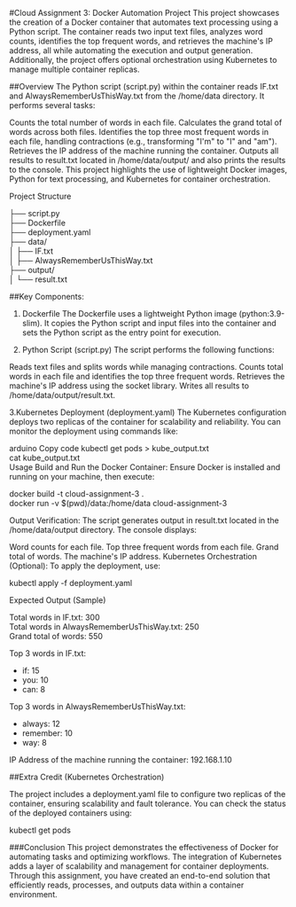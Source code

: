 #Cloud Assignment 3: Docker Automation Project
This project showcases the creation of a Docker container that automates text processing using a Python script. The container reads two input text files, analyzes word counts, identifies the top frequent words, and retrieves the machine's IP address, all while automating the execution and output generation. Additionally, the project offers optional orchestration using Kubernetes to manage multiple container replicas.

##Overview
The Python script (script.py) within the container reads IF.txt and AlwaysRememberUsThisWay.txt from the /home/data directory. It performs several tasks:

Counts the total number of words in each file.
Calculates the grand total of words across both files.
Identifies the top three most frequent words in each file, handling contractions (e.g., transforming "I'm" to "I" and "am").
Retrieves the IP address of the machine running the container.
Outputs all results to result.txt located in /home/data/output/ and also prints the results to the console.
This project highlights the use of lightweight Docker images, Python for text processing, and Kubernetes for container orchestration.

Project Structure

├── script.py          
├── Dockerfile         
├── deployment.yaml    
├── data/              
│   ├── IF.txt         
│   ├── AlwaysRememberUsThisWay.txt  
├── output/            
│   └── result.txt     

##Key Components:

1. Dockerfile
The Dockerfile uses a lightweight Python image (python:3.9-slim). It copies the Python script and input files into the container and sets the Python script as the entry point for execution.

2. Python Script (script.py)
The script performs the following functions:

Reads text files and splits words while managing contractions.
Counts total words in each file and identifies the top three frequent words.
Retrieves the machine's IP address using the socket library.
Writes all results to /home/data/output/result.txt.

3.Kubernetes Deployment (deployment.yaml)
The Kubernetes configuration deploys two replicas of the container for scalability and reliability. You can monitor the deployment using commands like:

arduino
Copy code
kubectl get pods > kube_output.txt  
cat kube_output.txt  
Usage
Build and Run the Docker Container:
Ensure Docker is installed and running on your machine, then execute:

docker build -t cloud-assignment-3 .  
docker run -v $(pwd)/data:/home/data cloud-assignment-3  

Output Verification:
The script generates output in result.txt located in the /home/data/output directory. The console displays:

Word counts for each file.
Top three frequent words from each file.
Grand total of words.
The machine's IP address.
Kubernetes Orchestration (Optional):
To apply the deployment, use:

kubectl apply -f deployment.yaml  

Expected Output (Sample)

Total words in IF.txt: 300  
Total words in AlwaysRememberUsThisWay.txt: 250  
Grand total of words: 550  

Top 3 words in IF.txt:  
- if: 15  
- you: 10  
- can: 8  

Top 3 words in AlwaysRememberUsThisWay.txt:  
- always: 12  
- remember: 10  
- way: 8  

IP Address of the machine running the container: 192.168.1.10  

##Extra Credit (Kubernetes Orchestration)

The project includes a deployment.yaml file to configure two replicas of the container, ensuring scalability and fault tolerance. You can check the status of the deployed containers using:

kubectl get pods  

###Conclusion
This project demonstrates the effectiveness of Docker for automating tasks and optimizing workflows. The integration of Kubernetes adds a layer of scalability and management for container deployments. Through this assignment, you have created an end-to-end solution that efficiently reads, processes, and outputs data within a container environment.

